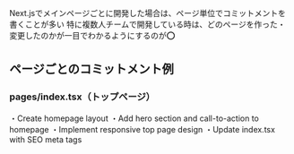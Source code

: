 Next.jsでメインページごとに開発した場合は、ページ単位でコミットメントを書くことが多い
特に複数人チームで開発している時は、どのページを作った・変更したのかが一目でわかるようにするのが⭕️

## ページごとのコミットメント例

### pages/index.tsx（トップページ）
・Create homepage layout
・Add hero section and call-to-action to homepage
・Implement responsive top page design
・Update index.tsx with SEO meta tags